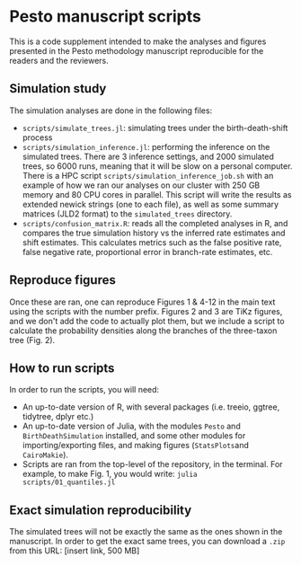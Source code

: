 # Pesto manuscript scripts

This is a code supplement intended to make the analyses and figures presented in the Pesto methodology manuscript reproducible for the readers and the reviewers.

## Simulation study

The simulation analyses are done in the following files:
* `scripts/simulate_trees.jl`: simulating trees under the birth-death-shift process
* `scripts/simulation_inference.jl`: performing the inference on the simulated trees. There are 3 inference settings, and 2000 simulated trees, so 6000 runs, meaning that it will be slow on a personal computer. There is a HPC script `scripts/simulation_inference_job.sh` with an example of how we ran our analyses on our cluster with 250 GB memory and 80 CPU cores in parallel. This script will write the results as extended newick strings (one to each file), as well as some summary matrices (JLD2 format) to the `simulated_trees` directory.
* `scripts/confusion_matrix.R`: reads all the completed analyses in R, and compares the true simulation history vs the inferred rate estimates and shift estimates. This calculates metrics such as the false positive rate, false negative rate, proportional error in branch-rate estimates, etc.

## Reproduce figures

Once these are ran, one can reproduce Figures 1 & 4-12 in the main text using the scripts with the number prefix. Figures 2 and 3 are TiKz figures, and we don't add the code to actually plot them, but we include a script to calculate the probability densities along the branches of the three-taxon tree (Fig. 2).

## How to run scripts

In order to run the scripts, you will need:
* An up-to-date version of R, with several packages (i.e. treeio, ggtree, tidytree, dplyr etc.)
* An up-to-date version of Julia, with the modules `Pesto` and `BirthDeathSimulation` installed, and some other modules for importing/exporting files, and making figures (`StatsPlots`and `CairoMakie`).
* Scripts are ran from the top-level of the repository, in the terminal. For example, to make Fig. 1, you would write: `julia scripts/01_quantiles.jl`

## Exact simulation reproducibility

The simulated trees will not be exactly the same as the ones shown in the manuscript. In order to get the exact same trees, you can download a `.zip` from this URL: [insert link, 500 MB]

